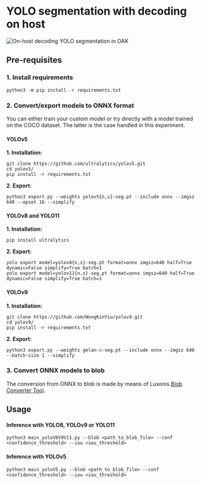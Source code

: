 # YOLO segmentation with decoding on host

![On-host decoding YOLO segmentation in OAK](docs/oak_segmentation_example.gif)

## Pre-requisites

### 1. Install requirements

```bash=
python3 -m pip install -r requirements.txt
```

### 2. Convert/export models to ONNX format

You can either train your custom model or try directly with a model trained on the COCO dataset. The latter is the case handled in this experiment.

#### **YOLOv5**

**1. Installation:**
```bash=
git clone https://github.com/ultralytics/yolov5.git
cd yolov5/
pip install -r requirements.txt
```

**2. Export:**
```bash=
python3 export.py --weights yolov5{n,s}-seg.pt --include onnx --imgsz 640 --opset 16 --simplify
```

#### **YOLOv8** and **YOLO11**

**1. Installation:**
```bash=
pip install ultralytics
```

**2. Export:**
```bash=
yolo export model=yolov8{n,s}-seg.pt format=onnx imgsz=640 half=True dynamic=False simplify=True batch=1
yolo export model=yolov11{n,s}-seg.pt format=onnx imgsz=640 half=True dynamic=False simplify=True batch=1
```

#### **YOLOv9**

**1. Installation:**
```bash=
git clone https://github.com/WongKinYiu/yolov9.git
cd yolov9/
pip install -r requirements.txt
```

**2. Export:**
```bash=
python3 export.py --weights gelan-c-seg.pt --include onnx --imgsz 640 --batch-size 1 --simplify
```

### 3. Convert ONNX models to blob

The conversion from ONNX to blob is made by means of Luxonis [Blob Converter Tool](http://blobconverter.luxonis.com).


## Usage

#### Inference with YOLO8, YOLOv9 or YOLO11

```bash=
python3 main_yoloV8V9V11.py --blob <path_to_blob_file> --conf <confidence_threshold> --iou <iou_threshold>
```

#### Inference with YOLOv5

```bash=
python3 main_yoloV5.py --blob <path_to_blob_file> --conf <confidence_threshold> --iou <iou_threshold>
```
